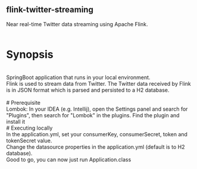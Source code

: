 ## flink-twitter-streaming
Near real-time Twitter data streaming using Apache Flink.<br/>
<br/>
# Synopsis
<br/>
SpringBoot application that runs in your local environment.<br/>
Flink is used to stream data from Twitter. The Twitter data received by Flink is in JSON format which is parsed and persisted to a H2 database.<br/>
<br/>
# Prerequisite
<br/>
Lombok: In your IDEA (e.g. Intellij), open the Settings panel and search for "Plugins", then search for "Lombok" in the plugins. Find the plugin and install it<br/>
# Executing locally<br/>
In the application.yml, set your consumerKey, consumerSecret, token and tokenSecret value.<br/>
Change the datasource properties in the application.yml (default is to H2 database).<br/>
Good to go, you can now just run Application.class<br/>
<br/>
